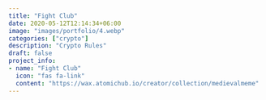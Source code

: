 ```yaml
---
title: "Fight Club"
date: 2020-05-12T12:14:34+06:00
image: "images/portfolio/4.webp"
categories: ["crypto"]
description: "Crypto Rules"
draft: false
project_info:
- name: "Fight Club"
  icon: "fas fa-link"
  content: "https://wax.atomichub.io/creator/collection/medievalmeme"
---
```

